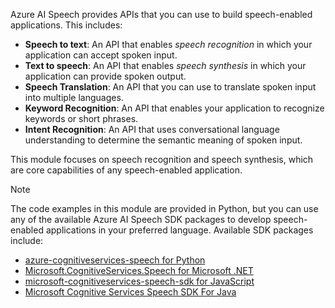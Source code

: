 
Azure AI Speech provides APIs that you can use to build speech-enabled applications. This includes:

- **Speech to text**: An API that enables *speech recognition* in which your application can accept spoken input.
- **Text to speech**: An API that enables *speech synthesis* in which your application can provide spoken output.
- **Speech Translation**: An API that you can use to translate spoken input into multiple languages.
- **Keyword Recognition**: An API that enables your application to recognize keywords or short phrases.
- **Intent Recognition**: An API that uses conversational language understanding to determine the semantic meaning of spoken input.

This module focuses on speech recognition and speech synthesis, which are core capabilities of any speech-enabled application.

> [!NOTE]
> The code examples in this module are provided in Python, but you can use any of the available Azure AI Speech SDK packages to develop speech-enabled applications in your preferred language. Available SDK packages include:
>
> - [azure-cognitiveservices-speech for Python](https://pypi.org/project/azure-cognitiveservices-speech?azure-portal=true)
> - [Microsoft.CognitiveServices.Speech for Microsoft .NET](https://www.nuget.org/packages/Microsoft.CognitiveServices.Speech?azure-portal=true)
> - [microsoft-cognitiveservices-speech-sdk for JavaScript](https://www.npmjs.com/package/microsoft-cognitiveservices-speech-sdk?azure-portal=true)
> - [Microsoft Cognitive Services Speech SDK For Java](https://mvnrepository.com/artifact/com.microsoft.cognitiveservices.speech/client-sdk?azure-portal=true)
